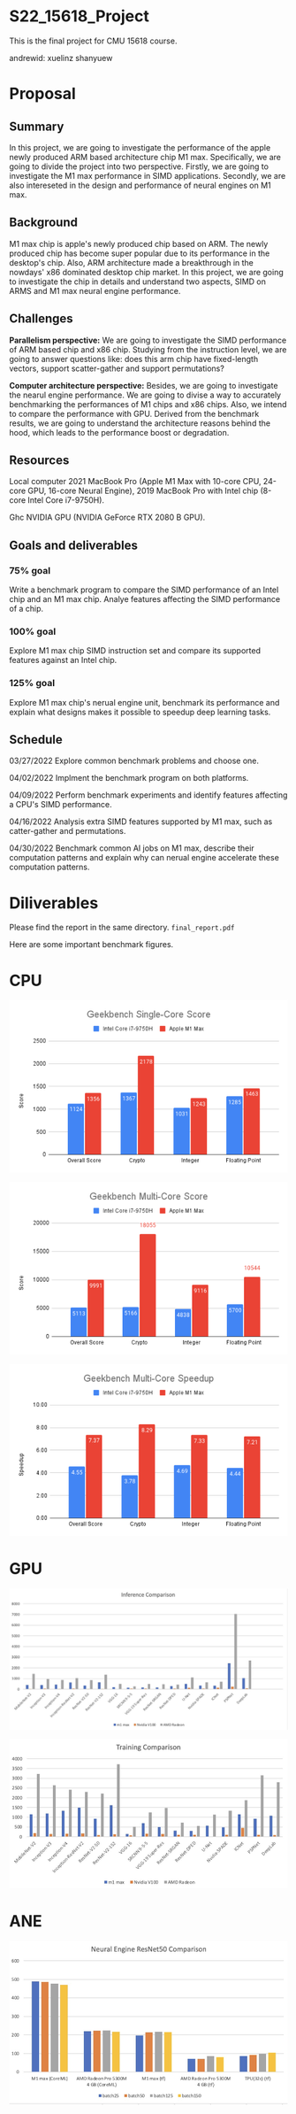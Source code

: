 # S22_15618_Project
This is the final project for CMU 15618 course.

andrewid: 
xuelinz
shanyuew

# Proposal
## Summary
In this project, we are going to investigate the performance of the apple newly produced ARM based architecture chip M1 max. Specifically, we are going to divide the project into two perspective. Firstly, we are going to investigate the M1 max performance in SIMD applications. Secondly, we are also intereseted in the design and performance of neural engines on M1 max.

## Background
M1 max chip is apple's newly produced chip based on ARM. The newly produced chip has become super popular due to its performance in the desktop's chip. Also, ARM architecture made a breakthrough in the nowdays' x86 dominated desktop chip market. In this project, we are going to investigate the chip in details and understand two aspects, SIMD on ARMS and M1 max neural engine performance.

## Challenges
**Parallelism perspective:**
We are going to investigate the SIMD performance of ARM based chip and x86 chip. Studying from the instruction level, we are going to answer questions like: does this arm chip have  fixed-length vectors, support scatter-gather and support permutations?

**Computer architecture perspective:**
Besides, we are going to investigate the nearul engine performance. We are going to divise a way to accurately benchmarking the performances of M1 chips and x86 chips. Also, we intend to compare the performance with GPU. Derived from the benchmark results, we are going to understand the architecture reasons behind the hood, which leads to the performance boost or degradation.

## Resources
Local computer 2021 MacBook Pro (Apple M1 Max with 10-core CPU, 24-core GPU, 16-core Neural Engine), 2019 MacBook Pro with Intel chip (8-core Intel Core i7-9750H).

Ghc NVIDIA GPU (NVIDIA GeForce RTX 2080 B GPU).

## Goals and deliverables
### 75% goal
Write a benchmark program to compare the SIMD performance of an Intel chip and an M1 max chip. Analye features affecting the SIMD performance of a chip.
### 100% goal
Explore M1 max chip SIMD instruction set and compare its supported features against an Intel chip.
### 125% goal
Explore M1 max chip's nerual engine unit, benchmark its performance and explain what designs makes it possible to speedup deep learning tasks.

## Schedule
03/27/2022 Explore common benchmark problems and choose one.

04/02/2022 Implment the benchmark program on both platforms.

04/09/2022 Perform benchmark experiments and identify features affecting a CPU's SIMD performance.

04/16/2022 Analysis extra SIMD features supported by M1 max, such as catter-gather and permutations.

04/30/2022 Benchmark common AI jobs on M1 max, describe their computation patterns and explain why can nerual engine accelerate these computation patterns.

# Diliverables
Please find the report in the same directory. `final_report.pdf`

Here are some important benchmark figures.

# CPU

![image](latex/Geekbench%20Single-Core%20Score.png)

![image](latex/Geekbench%20Multi-Core%20Score.png)

![image](latex/Geekbench%20Multi-Core%20Speedup.png)


# GPU
![image](latex/gpu_inference.jpg)

![image](latex/gpu_training.jpg)

# ANE
![image](latex/neural_benchmark.jpg)